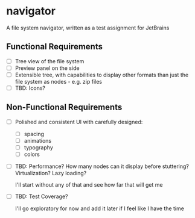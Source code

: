 # navigator
A file system navigator, written as a test assignment for JetBrains

## Functional Requirements
- [ ] Tree view of the file system
- [ ] Preview panel on the side
- [ ] Extensible tree, with capabilities to display other formats than just the file system as nodes - e.g. zip files
- [ ] TBD: Icons?

## Non-Functional Requirements
- [ ] Polished and consistent UI with carefully designed:
    - [ ] spacing
    - [ ] animations
    - [ ] typography
    - [ ] colors
- [ ] TBD: Performance? How many nodes can it display before stuttering? Virtualization? Lazy loading?
  
  I'll start without any of that and see how far that will get me
- [ ] TBD: Test Coverage?
  
  I'll go exploratory for now and add it later if I feel like I have the time